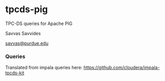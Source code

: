 # tpcds-pig

TPC-DS queries for Apache PIG

Savvas Savvides

savvas@purdue.edu

### Queries

Translated from impala queries here: https://github.com/cloudera/impala-tpcds-kit
